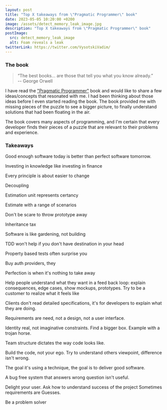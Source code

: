 ```yaml
---
layout: post
title: "Top X takeaways from \"Pragmatic Programmer\" book"
date: 2023-05-05 10:20:00 +0200
image: /assets/detect_memory_leak_image.jpg
description: "Top X takeaways from \"Pragmatic Programmer\" book"
postImage:
  src: detect_memory_leak_image
  alt: Foam reveals a leak
twitterLink: https://twitter.com/VysotskiVadim/
---
```


### The book

> “The best books... are those that tell you what you know already.”  
-- George Orwell

I have read the ["Pragmatic Programmer"](https://a.co/d/6TqIgPl) book and would like to share a few ideas/concepts that resonated with me.
I had been thinking about those ideas before I even started reading the book.
The book provided me with missing pieces of the puzzle to see a bigger picture, to finally understand solutions that had been floating in the air.

The book covers many aspects of programming, and I'm certain that every developer finds their pieces of a puzzle that are relevant to their problems and experience.


### Takeaways

Good enough software today is better than perfect software tomorrow.


Investing in knowledge like investing in finance 


Every principle is about easier to change


Decoupling 


Estimation unit represents certancy


Estimate with a range of scenarios 


Don't be scare to throw prototype away


Inheritance tax


Software is like gardening, not building


TDD won't help if you don't have destination in your head


Property based tests often surprise you


Buy auth providers, they 


Perfection is when it's nothing to take away


Help people understand what they want in a feed back loop: explain consequences, edge cases, show mockups, prototypes. Try to be a customer to realize what it feels like


Clients don't read detailed specifications, it's for developers to explain what they are doing.

Requirements are need, not a design, not a user interface.

Identity real, not imaginative constraints. Find a bigger box. Example with a trojan horse.

Team structure dictates the way code looks like.

Build the code, not your ego. Try to understand others viewpoint, difference isn't wrong.

The goal it's using a technique, the goal is to deliver good software.

A bug free system that answers wrong question isn't useful.

Delight your user. Ask how to understand success of the project
Sometimes requirements are Guesses.

Be a problem solver


